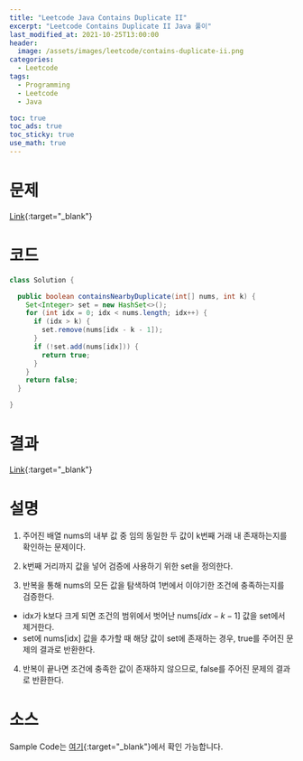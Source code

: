 ```yaml
---
title: "Leetcode Java Contains Duplicate II"
excerpt: "Leetcode Contains Duplicate II Java 풀이"
last_modified_at: 2021-10-25T13:00:00
header:
  image: /assets/images/leetcode/contains-duplicate-ii.png
categories:
  - Leetcode
tags:
  - Programming
  - Leetcode
  - Java

toc: true
toc_ads: true
toc_sticky: true
use_math: true
---
```

# 문제
[Link](https://leetcode.com/problems/contains-duplicate-ii/){:target="_blank"}

# 코드
```java
class Solution {

  public boolean containsNearbyDuplicate(int[] nums, int k) {
    Set<Integer> set = new HashSet<>();
    for (int idx = 0; idx < nums.length; idx++) {
      if (idx > k) {
        set.remove(nums[idx - k - 1]);
      }
      if (!set.add(nums[idx])) {
        return true;
      }
    }
    return false;
  }

}
```

# 결과
[Link](https://leetcode.com/submissions/detail/576785901/){:target="_blank"}

# 설명
1. 주어진 배열 nums의 내부 값 중 임의 동일한 두 값이 k번째 거래 내 존재하는지를 확인하는 문제이다.

2. k번째 거리까지 값을 넣어 검증에 사용하기 위한 set을 정의한다.

3. 반복을 통해 nums의 모든 값을 탐색하여 1번에서 이야기한 조건에 충족하는지를 검증한다.
- idx가 k보다 크게 되면 조건의 범위에서 벗어난 nums[$idx - k - 1$] 값을 set에서 제거한다.
- set에 nums[idx] 값을 추가할 때 해당 값이 set에 존재하는 경우, true를 주어진 문제의 결과로 반환한다.

4. 반복이 끝나면 조건에 충족한 값이 존재하지 않으므로, false를 주어진 문제의 결과로 반환한다.

# 소스
Sample Code는 [여기](https://github.com/GracefulSoul/leetcode/blob/master/src/main/java/gracefulsoul/problems/ContainsDuplicateII.java){:target="_blank"}에서 확인 가능합니다.